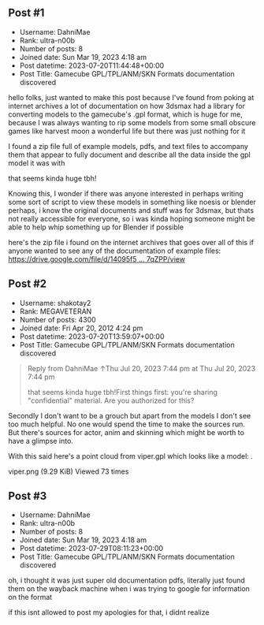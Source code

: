 ## Post #1
- Username: DahniMae
- Rank: ultra-n00b
- Number of posts: 8
- Joined date: Sun Mar 19, 2023 4:18 am
- Post datetime: 2023-07-20T11:44:48+00:00
- Post Title: Gamecube GPL/TPL/ANM/SKN Formats documentation discovered

hello folks, just wanted to make this post because I've found from poking at internet archives a lot of documentation on how 3dsmax had a library for converting models to the gamecube's .gpl format, which is huge for me, because I was always wanting to rip some models from some small obscure games like harvest moon a wonderful life but there was just nothing for it

I found a zip file full of example models, pdfs, and text files to accompany them that appear to fully document and describe all the data inside the gpl model it was with 



that seems kinda huge tbh!

Knowing this, I wonder if there was anyone interested in perhaps writing some sort of script to view these models in something like noesis or blender perhaps, i know the original documents and stuff was for 3dsmax, but thats not really accessible for everyone, so i was kinda hoping someone might be able to help whip something up for Blender if possible

here's the zip file i found on the internet archives that goes over all of this if anyone wanted to see any of the documentation of example files:
[https://drive.google.com/file/d/14095f5 ... 7qZPP/view](https://drive.google.com/file/d/14095f57GfJsmSrc8DsJUSGBSvWI7qZPP/view)
## Post #2
- Username: shakotay2
- Rank: MEGAVETERAN
- Number of posts: 4300
- Joined date: Fri Apr 20, 2012 4:24 pm
- Post datetime: 2023-07-20T13:59:07+00:00
- Post Title: Gamecube GPL/TPL/ANM/SKN Formats documentation discovered

> Reply from DahniMae ↑Thu Jul 20, 2023 7:44 pm at Thu Jul 20, 2023 7:44 pm
>
> that seems kinda huge tbh!First things first: you're sharing "confidential" material. Are you authorized for this?  

Secondly I don't want to be a grouch but apart from the models I don't see too much helpful. No one would spend the time to make the sources run.
But there's sources for actor, anim and skinning which might be worth to have a glimpse into.

With this said here's a point cloud from viper.gpl which looks like a model:
.



viper.png (9.29 KiB) Viewed 73 times
## Post #3
- Username: DahniMae
- Rank: ultra-n00b
- Number of posts: 8
- Joined date: Sun Mar 19, 2023 4:18 am
- Post datetime: 2023-07-29T08:11:23+00:00
- Post Title: Gamecube GPL/TPL/ANM/SKN Formats documentation discovered

oh, i thought it was just super old documentation pdfs, literally just found them on the wayback machine when i was trying to google for information on the format

if this isnt allowed to post my apologies for that, i didnt realize
